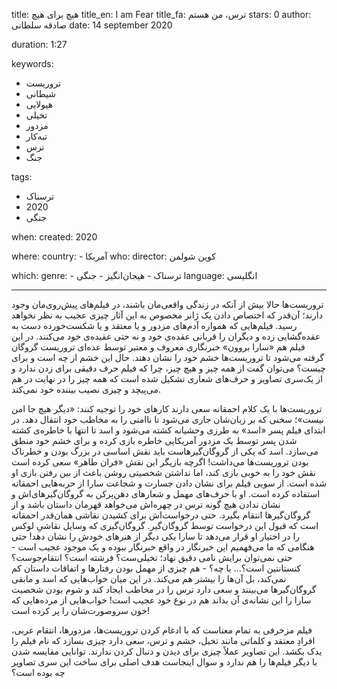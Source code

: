 
title: هیچ برای هیچ 
title_en: I am Fear 
title_fa: ترس، من هستم 
stars: 0
author: صادقه سلطانی
date: 14 september 2020

duration: 1:27

keywords:
  - تروریست 
  - شیطانی
  - هیولایی
  - تخیلی
  - مزدور
  - تبه‌کار
  - ترس
  - جنگ

tags:
  - ترسناک
  - 2020
  - جنگی  

when:
  created: 2020

where:
  country:
    - آمریکا
who:
  director: کوین شولمن

which:
  genre:
    - ترسناک
    - هیجان‌انگیز
    - جنگی
  language: انگلیسی

---

تروریست‌ها حالا بیش از آنکه در زندگی واقعی‌مان باشند، در فیلم‌های پیش‌روی‌مان وجود دارند؛ آن‌قدر که اختصاص دادن یک ژانر مخصوص به این آثار چیزی عجیب به نظر نخواهد رسید. فیلم‌هایی که همواره آدم‌های مزدور و یا معتقد و یا شکست‌خورده دست به عقده‌گشایی زده و دیگران را قربانی عقده‌ی خود و نه حتی عقیده‌ی خود می‌کنند. در این فیلم هم «سارا بروون» خبرنگاری معروف و معتبر توسط عده‌ای تروریست گروگان گرفته می‌شود تا تروریست‌ها خشم خود را نشان دهند. حال این خشم از چه است و برای چیست؟ می‌توان گفت از همه چیز و هیچ چیز، چرا که فیلم حرف دقیقی برای زدن ندارد و از یک‌سری تصاویر و حرف‌های شعاری تشکیل شده است که همه چیز را در نهایت در هم می‌پیچد و چیزی نصیب بیننده خود نمی‌کند.

 تروریست‌ها با یک کلام احمقانه سعی دارند کارهای خود را توجیه کنند: «دیگر هیچ جا امن نیست»؛ سخنی که بر زبان‌شان جاری می‌شود تا ناامنی را به مخاطب خود انتقال دهد. در ابتدای فیلم پسر «اسد» به طرزی وحشیانه کشته می‌شود و اسد تا انتها با خاطره‌ی کشته شدن پسر توسط یک مزدور آمریکایی خاطره بازی کرده و برای خشم خود منطق می‌سازد. اسد که یکی از گروگان‌گیرهاست باید نقش اساسی در بزرگ بودن و خطرناک بودن تروریست‌ها می‌داشت! اگرچه بازیگر این نقش «فران طاهر» سعی کرده است نقش خود را به خوبی بازی کند، اما نداشتن شخصیتی روشن باعث از بین رفتن بازی او شده است. از سویی فیلم برای نشان دادن جسارت و شجاعت سارا از حربه‌هایی احمقانه استفاده کرده است. او با حرف‌های مهمل و شعارهای دهن‌پرکن به گروگان‌گیرهای‌اش و نشان ندادن هیچ گونه ترس در چهره‌اش می‌خواهد قهرمان داستان باشد و از گروگان‌گیرها انتقام بگیرد. حتی درخواست‌اش برای کشیدن نقاشی همان‌قدر احمقانه است که قبول این درخواست توسط گروگان‌گیر. گروگان‌گیری که وسایل نقاشی‌ِ لوکس را در اختیار او قرار می‌دهد تا سارا یکی دیگر از هنرهای خودش را نشان دهد! حتی هنگامی که ما می‌فهمیم این خبرنگار در واقع خبرنگار نبوده و یک موجود عجیب است - حتی نمی‌توان برایش نامی دقیق نهاد؛ تخیلی‌ست؟ فرشته است؟ انتقام‌جوست؟ کنستانتین است؟... یا چه؟ - هم چیزی از مهمل بودن رفتارها و اتفاقات داستان کم نمی‌کند، بل آن‌ها را بیشتر هم می‌کند. در این میان خواب‌هایی که اسد و مابقی گروگان‌گیرها می‌بینند و سعی دارد ترس را در مخاطب ایجاد کند و شوم بودن شخصیت سارا را این نشانه‌ی آن بداند هم در نوع خود عجیب است! خواب‌هایی از مرده‌هایی که خون سروصورت‌شان را پر کرده است!

 فیلم مزخرفی به تمام معناست که با ادغام کردن تروریست‌ها، مزدورها، انتقام عربی، افرادِ معتقد و کلماتی مانند تخیل، خشم و ترس، سعی دارد چیزی بسازد که نام فیلم را یدک بکشد. این تصاویر عملاً چیزی برای دیدن و دنبال کردن ندارند. توانایی مقایسه شدن با دیگر فیلم‌ها را هم ندارد و سوال اینجاست هدف اصلی برای ساخت این سری تصاویر چه بوده است؟